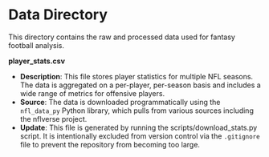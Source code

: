 # Data Directory

This directory contains the raw and processed data used for fantasy football analysis.

**player_stats.csv**
 * **Description**: This file stores player statistics for multiple NFL seasons. The data is aggregated on a per-player, per-season basis and includes a wide range of metrics for offensive players.
 * **Source**: The data is downloaded programmatically using the `nfl_data_py` Python library, which pulls from various sources including the nflverse project.
 * **Update**: This file is generated by running the scripts/download_stats.py script. It is intentionally excluded from version control via the `.gitignore` file to prevent the repository from becoming too large.

